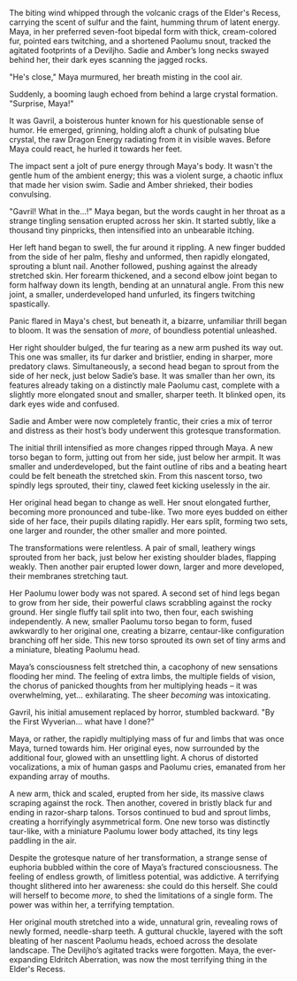 The biting wind whipped through the volcanic crags of the Elder's Recess, carrying the scent of sulfur and the faint, humming thrum of latent energy. Maya, in her preferred seven-foot bipedal form with thick, cream-colored fur, pointed ears twitching, and a shortened Paolumu snout, tracked the agitated footprints of a Deviljho. Sadie and Amber’s long necks swayed behind her, their dark eyes scanning the jagged rocks.

"He's close," Maya murmured, her breath misting in the cool air.

Suddenly, a booming laugh echoed from behind a large crystal formation. "Surprise, Maya!"

It was Gavril, a boisterous hunter known for his questionable sense of humor. He emerged, grinning, holding aloft a chunk of pulsating blue crystal, the raw Dragon Energy radiating from it in visible waves. Before Maya could react, he hurled it towards her feet.

The impact sent a jolt of pure energy through Maya's body. It wasn't the gentle hum of the ambient energy; this was a violent surge, a chaotic influx that made her vision swim. Sadie and Amber shrieked, their bodies convulsing.

"Gavril! What in the…!" Maya began, but the words caught in her throat as a strange tingling sensation erupted across her skin. It started subtly, like a thousand tiny pinpricks, then intensified into an unbearable itching.

Her left hand began to swell, the fur around it rippling. A new finger budded from the side of her palm, fleshy and unformed, then rapidly elongated, sprouting a blunt nail. Another followed, pushing against the already stretched skin. Her forearm thickened, and a second elbow joint began to form halfway down its length, bending at an unnatural angle. From this new joint, a smaller, underdeveloped hand unfurled, its fingers twitching spastically.

Panic flared in Maya's chest, but beneath it, a bizarre, unfamiliar thrill began to bloom. It was the sensation of _more_, of boundless potential unleashed.

Her right shoulder bulged, the fur tearing as a new arm pushed its way out. This one was smaller, its fur darker and bristlier, ending in sharper, more predatory claws. Simultaneously, a second head began to sprout from the side of her neck, just below Sadie’s base. It was smaller than her own, its features already taking on a distinctly male Paolumu cast, complete with a slightly more elongated snout and smaller, sharper teeth. It blinked open, its dark eyes wide and confused.

Sadie and Amber were now completely frantic, their cries a mix of terror and distress as their host’s body underwent this grotesque transformation.

The initial thrill intensified as more changes ripped through Maya. A new torso began to form, jutting out from her side, just below her armpit. It was smaller and underdeveloped, but the faint outline of ribs and a beating heart could be felt beneath the stretched skin. From this nascent torso, two spindly legs sprouted, their tiny, clawed feet kicking uselessly in the air.

Her original head began to change as well. Her snout elongated further, becoming more pronounced and tube-like. Two more eyes budded on either side of her face, their pupils dilating rapidly. Her ears split, forming two sets, one larger and rounder, the other smaller and more pointed.

The transformations were relentless. A pair of small, leathery wings sprouted from her back, just below her existing shoulder blades, flapping weakly. Then another pair erupted lower down, larger and more developed, their membranes stretching taut.

Her Paolumu lower body was not spared. A second set of hind legs began to grow from her side, their powerful claws scrabbling against the rocky ground. Her single fluffy tail split into two, then four, each swishing independently. A new, smaller Paolumu torso began to form, fused awkwardly to her original one, creating a bizarre, centaur-like configuration branching off her side. This new torso sprouted its own set of tiny arms and a miniature, bleating Paolumu head.

Maya’s consciousness felt stretched thin, a cacophony of new sensations flooding her mind. The feeling of extra limbs, the multiple fields of vision, the chorus of panicked thoughts from her multiplying heads – it was overwhelming, yet… exhilarating. The sheer _becoming_ was intoxicating.

Gavril, his initial amusement replaced by horror, stumbled backward. "By the First Wyverian… what have I done?"

Maya, or rather, the rapidly multiplying mass of fur and limbs that was once Maya, turned towards him. Her original eyes, now surrounded by the additional four, glowed with an unsettling light. A chorus of distorted vocalizations, a mix of human gasps and Paolumu cries, emanated from her expanding array of mouths.

A new arm, thick and scaled, erupted from her side, its massive claws scraping against the rock. Then another, covered in bristly black fur and ending in razor-sharp talons. Torsos continued to bud and sprout limbs, creating a horrifyingly asymmetrical form. One new torso was distinctly taur-like, with a miniature Paolumu lower body attached, its tiny legs paddling in the air.

Despite the grotesque nature of her transformation, a strange sense of euphoria bubbled within the core of Maya’s fractured consciousness. The feeling of endless growth, of limitless potential, was addictive. A terrifying thought slithered into her awareness: she could do this herself. She could will herself to become _more_, to shed the limitations of a single form. The power was within her, a terrifying temptation.

Her original mouth stretched into a wide, unnatural grin, revealing rows of newly formed, needle-sharp teeth. A guttural chuckle, layered with the soft bleating of her nascent Paolumu heads, echoed across the desolate landscape. The Deviljho’s agitated tracks were forgotten. Maya, the ever-expanding Eldritch Aberration, was now the most terrifying thing in the Elder's Recess.